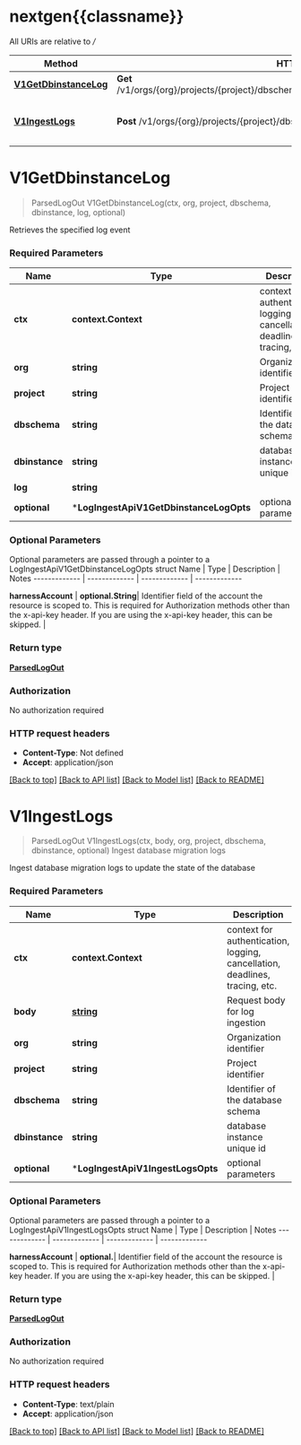 # nextgen{{classname}}

All URIs are relative to */*

Method | HTTP request | Description
------------- | ------------- | -------------
[**V1GetDbinstanceLog**](LogIngestApi.md#V1GetDbinstanceLog) | **Get** /v1/orgs/{org}/projects/{project}/dbschema/{dbschema}/instance/{dbinstance}/logs/{log} | 
[**V1IngestLogs**](LogIngestApi.md#V1IngestLogs) | **Post** /v1/orgs/{org}/projects/{project}/dbschema/{dbschema}/instance/{dbinstance}/logs | Ingest database migration logs

# **V1GetDbinstanceLog**
> ParsedLogOut V1GetDbinstanceLog(ctx, org, project, dbschema, dbinstance, log, optional)


Retrieves the specified log event

### Required Parameters

Name | Type | Description  | Notes
------------- | ------------- | ------------- | -------------
 **ctx** | **context.Context** | context for authentication, logging, cancellation, deadlines, tracing, etc.
  **org** | **string**| Organization identifier | 
  **project** | **string**| Project identifier | 
  **dbschema** | **string**| Identifier of the database schema | 
  **dbinstance** | **string**| database instance unique id | 
  **log** | **string**|  | 
 **optional** | ***LogIngestApiV1GetDbinstanceLogOpts** | optional parameters | nil if no parameters

### Optional Parameters
Optional parameters are passed through a pointer to a LogIngestApiV1GetDbinstanceLogOpts struct
Name | Type | Description  | Notes
------------- | ------------- | ------------- | -------------





 **harnessAccount** | **optional.String**| Identifier field of the account the resource is scoped to. This is required for Authorization methods other than the x-api-key header. If you are using the x-api-key header, this can be skipped. | 

### Return type

[**ParsedLogOut**](ParsedLogOut.md)

### Authorization

No authorization required

### HTTP request headers

 - **Content-Type**: Not defined
 - **Accept**: application/json

[[Back to top]](#) [[Back to API list]](../README.md#documentation-for-api-endpoints) [[Back to Model list]](../README.md#documentation-for-models) [[Back to README]](../README.md)

# **V1IngestLogs**
> ParsedLogOut V1IngestLogs(ctx, body, org, project, dbschema, dbinstance, optional)
Ingest database migration logs

Ingest database migration logs to update the state of the database

### Required Parameters

Name | Type | Description  | Notes
------------- | ------------- | ------------- | -------------
 **ctx** | **context.Context** | context for authentication, logging, cancellation, deadlines, tracing, etc.
  **body** | [**string**](string.md)| Request body for log ingestion | 
  **org** | **string**| Organization identifier | 
  **project** | **string**| Project identifier | 
  **dbschema** | **string**| Identifier of the database schema | 
  **dbinstance** | **string**| database instance unique id | 
 **optional** | ***LogIngestApiV1IngestLogsOpts** | optional parameters | nil if no parameters

### Optional Parameters
Optional parameters are passed through a pointer to a LogIngestApiV1IngestLogsOpts struct
Name | Type | Description  | Notes
------------- | ------------- | ------------- | -------------





 **harnessAccount** | **optional.**| Identifier field of the account the resource is scoped to. This is required for Authorization methods other than the x-api-key header. If you are using the x-api-key header, this can be skipped. | 

### Return type

[**ParsedLogOut**](ParsedLogOut.md)

### Authorization

No authorization required

### HTTP request headers

 - **Content-Type**: text/plain
 - **Accept**: application/json

[[Back to top]](#) [[Back to API list]](../README.md#documentation-for-api-endpoints) [[Back to Model list]](../README.md#documentation-for-models) [[Back to README]](../README.md)

